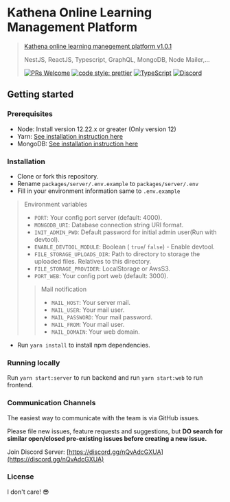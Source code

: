 # Kathena Online Learning Management Platform

> [Kathena online learning manegement platform v1.0.1](https://kathena.app/)
> 
> NestJS, ReactJS, Typescript, GraphQL, MongoDB, Node Mailer,... 
>  
>  [![PRs Welcome](https://camo.githubusercontent.com/0ff11ed110cfa69f703ef0dcca3cee6141c0a8ef465e8237221ae245de3deb3d/68747470733a2f2f696d672e736869656c64732e696f2f62616467652f5052732d77656c636f6d652d627269676874677265656e2e7376673f7374796c653d666c61742d737175617265)](http://makeapullrequest.com/)  [ ![code style: prettier](https://camo.githubusercontent.com/c0486311910977832125780d8ef9ac681614939bd1b9328678007156a4648896/68747470733a2f2f696d672e736869656c64732e696f2f62616467652f636f64655f7374796c652d70726574746965722d6666363962342e7376673f7374796c653d666c61742d737175617265)](https://github.com/prettier/prettier)  [![TypeScript](https://camo.githubusercontent.com/0c1107168e6e61f12e36d374e7425f1cccf108276f4c76c07482b9606f150fff/68747470733a2f2f6261646765732e66726170736f66742e636f6d2f747970657363726970742f617765736f6d652f747970657363726970742e706e673f763d313031)](https://github.com/ellerbrock/typescript-badges/) [![Discord](https://camo.githubusercontent.com/5d3982fe7c46884a0b3eeaabe0f87fb8a1c579c6df9e35a39599e15affe3dc98/68747470733a2f2f696d672e736869656c64732e696f2f62616467652f646973636f72642d6f6e6c696e652d627269676874677265656e2e737667)](https://discord.gg/G7Qnnhy)

## Getting started
### Prerequisites
- Node: Install version 12.22.x or greater (Only version 12)
- Yarn:  [See installation instruction here](https://yarnpkg.com/lang/en/docs/install/)
- MongoDB: [See installation instruction here](https://docs.mongodb.com/manual/installation/)

### Installation

 -   Clone or fork this repository.
 -   Rename  `packages/server/.env.example`  to  `packages/server/.env`
 - Fill in your environment information same to `.env.example`

> Environment variables
> 
>  -   `PORT`: Your config port server (default: 4000).
> -   `MONGODB_URI`: Database connection string URI format.
>  -   `INIT_ADMIN_PWD`: Default password for initial admin user(Run with devtool).
>  - `ENABLE_DEVTOOL_MODULE`: Boolean ( `true`/ `false`) - Enable devtool.
>  - `FILE_STORAGE_UPLOADS_DIR`: Path to directory to storage the uploaded files. Relatives to this directory.
>  - `FILE_STORAGE_PROVIDER`: LocalStorage or AwsS3.
>  - `PORT_WEB`: Your config port web (default: 3000).
>  >Mail notification
>  > - `MAIL_HOST`: Your server mail.
>  > - `MAIL_USER`: Your mail user.
>  > - `MAIL_PASSWORD`: Your mail password.
>  > - `MAIL_FROM`: Your mail user.
>  > - `MAIL_DOMAIN`: Your web domain.
 -   Run  `yarn install`  to install npm dependencies.

### Running locally

Run  `yarn start:server`  to run backend and run `yarn start:web` to run frontend. 

### Communication Channels

The easiest way to communicate with the team is via GitHub issues.

Please file new issues, feature requests and suggestions, but **DO search for similar open/closed pre-existing issues before creating a new issue.**

Join Discord Server:  [https://discord.gg/nQvAdcGXUA](https://discord.gg/nQvAdcGXUA)

### License

I don't care!  😎

